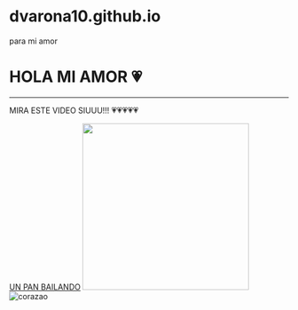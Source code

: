 # dvarona10.github.io
para mi amor
<!DOCTYPE html>
<html>
<Head><meta charset="UTF-8"></Head>
<link rel="stylesheet" href="estilos.css">
<body>
    <h1>HOLA MI AMOR &#128151</h1>
    <HR></HR>
<p>MIRA ESTE VIDEO SIUUU!!! &#128151&#128151&#128151&#128151&#128151</p>
<a href="https://www.youtube.com/watch?v=uWa6tsWUEIU" target="_blank">UN PAN BAILANDO</a>
<img src="https://th.bing.com/th/id/R.d53b7a5cb575c653c3d9b479b0348d67?rik=IDmz6Gsd7KXnrw&riu=http%3a%2f%2fhoyimagenes.net%2fwp-content%2fuploads%2f2016%2f08%2f76bb9274514f86b11de28190a8bc9609.jpg&ehk=L3r9lTmC9Vgt%2bTBDs8nF8R3Xy0PiFOTS9T3zjoe4v54%3d&risl=&pid=ImgRaw&r=0" width="300" height="300">
<div><img src="https://th.bing.com/th/id/R.e68712974efe9c8d536d92b3632549d6?rik=n%2bKVgXzLTPg3nw&riu=http%3a%2f%2fgifimage.net%2fwp-content%2fuploads%2f2017%2f07%2fcorazon-latiendo-gif-7.gif&ehk=fBolC9MJCvO%2fd72EQTIpKyOOjHAfVNUKVoyWxP61MXs%3d&risl=&pid=ImgRaw&r=0" alt="corazao"></div>


</body>

</html>

